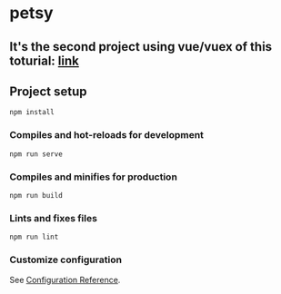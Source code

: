 # petsy

## It's the second project using vue/vuex of this toturial: [link](https://youtu.be/4deVCNJq3qc)

## Project setup
```
npm install
```

### Compiles and hot-reloads for development
```
npm run serve
```

### Compiles and minifies for production
```
npm run build
```

### Lints and fixes files
```
npm run lint
```

### Customize configuration
See [Configuration Reference](https://cli.vuejs.org/config/).
